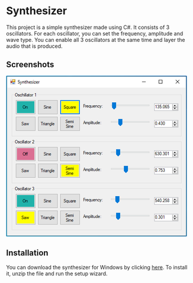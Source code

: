 # Synthesizer

This project is a simple synthesizer made using C#. It consists of 3 oscillators. For each oscillator, you can set the frequency, amplitude and wave type. You can enable all 3 oscillators at the same time and layer the audio that is produced. 

## Screenshots

![alt text](Screenshots/screenshot1.png "Screenshot 1")

## Installation

You can download the synthesizer for Windows by clicking [here]. To install it, unzip the file and run the setup wizard. 

[here]: https://github.com/efreayh/synthesizer/releases/download/1.0/synthesizer.zip